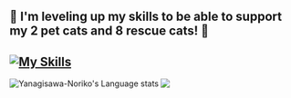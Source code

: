 ## :feet: I'm leveling up my skills to be able to support my 2 pet cats and 8 rescue cats! :feet: 

[![My Skills](https://skillicons.dev/icons?i=py,java,js,html,css,vscode,git,eclipse,docker,bash,postgres)](https://skillicons.dev)
---
<a href="https://github.com/anuraghazra/github-readme-stats#gh-light-mode-only">
  <img align="left" src="https://github-readme-stats.vercel.app/api/top-langs/?username=yanagisawa-noriko&layout=compact&title_color=FFAB5B&langs_count=12&hide_border=true&role=owner,collaborator&theme=default#gh-light-mode-only" alt="Yanagisawa-Noriko's Language stats" />
</a>

<a href="https://github.com/anuraghazra/github-readme-stats#gh-light-mode-only">
  <img align="left" src="https://github-readme-stats.vercel.app/api?username=yanagisawa-noriko&line_height=28&hide_border=true&count_private=true&title_color=00879E&icon_color=FFAB5B&show_icons=true" />
</a>

